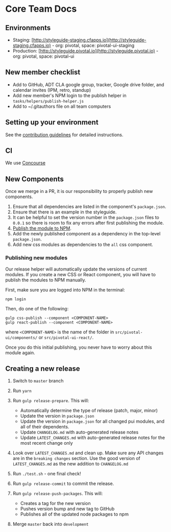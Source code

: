 # Core Team Docs

## Environments

- Staging: [http://styleguide-staging.cfapps.io](http://styleguide-staging.cfapps.io) - org: pivotal, space: pivotal-ui-staging
- Production: [http://styleguide.pivotal.io](http://styleguide.pivotal.io) - org: pivotal, space: pivotal-ui

## New member checklist

- Add to GitHub, ADT CLA google group, tracker, Google drive folder, and calendar invites (IPM, retro, standup)
- Add new member's NPM login to the publish helper in `tasks/helpers/publish-helper.js`
- Add to ~/.gitauthors file on all team computers

## Setting up your environment

See the [contribution guidelines](https://github.com/pivotal-cf/pivotal-ui/blob/master/CONTRIBUTING.md#setting-up-your-environment)
for detailed instructions.

## CI

We use [Concourse](https://wings.concourse.ci/teams/pivotalui/pipelines/pivotal-ui)

## New Components

Once we merge in a PR, it is our responsibility to properly publish new components.

1. Ensure that all dependencies are listed in the component's `package.json`.
1. Ensure that there is an example in the styleguide.
1. It can be helpful to set the version number in the `package.json` files to `0.0.1`
   so there is room to fix any errors after first publishing the module.
1. [Publish the module to NPM](#publishing-new-modules).
1. Add the newly published component as a dependency in the top-level `package.json`.
1. Add new css modules as dependencies to the `all` css component.

### Publishing new modules

Our release helper will automatically update the versions of current modules.
If you create a new CSS or React component, you will have to publish the modules
to NPM manually.

First, make sure you are logged into NPM in the terminal:

```
npm login
```

Then, do one of the following:

```
gulp css-publish --component <COMPONENT-NAME>
gulp react-publish --component <COMPONENT-NAME>
```

where `<COMPONENT-NAME>` is the name of the folder in `src/pivotal-ui/components/`
or `src/pivotal-ui-react/`.

Once you do this initial publishing, you never have to worry about this module
again.

## Creating a new release

1. Switch to `master` branch

1. Run `yarn`
1. Run `gulp release-prepare`. This will:
    - Automatically determine the type of release (patch, major, minor)
    - Update the version in `package.json`
    - Update the version in `package.json` for all changed pui modules, and all
    of their dependents.
    - Update `CHANGELOG.md` with auto-generated release notes
    - Update `LATEST_CHANGES.md` with auto-generated release notes for the most
    recent change only
    
1. Look over `LATEST_CHANGES.md` and clean up. Make sure any API changes are in the `breaking changes` section. Use the good version of `LATEST_CHANGES.md` as the new addition to `CHANGELOG.md`
   
1. Run `./test.sh` - one final check!

1. Run `gulp release-commit` to commit the release.

1. Run `gulp release-push-packages`. This will:
    - Creates a tag for the new version
    - Pushes version bump and new tag to GitHub
    - Publishes all of the updated node packages to npm

1. Merge `master` back into `development`
